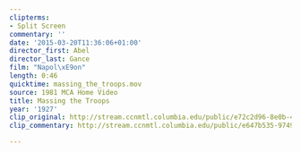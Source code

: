 ```yaml
---
clipterms:
- Split Screen
commentary: ''
date: '2015-03-20T11:36:06+01:00'
director_first: Abel
director_last: Gance
film: "Napol\xE9on"
length: 0:46
quicktime: massing_the_troops.mov
source: 1981 MCA Home Video
title: Massing the Troops
year: '1927'
clip_original: http://stream.ccnmtl.columbia.edu/public/e72c2d96-8e0b-41c9-970e-1d084da31385-047_napoleon2_FLG-mp4-aac-480w-850kbps-ffmpeg.mp4
clip_commentary: http://stream.ccnmtl.columbia.edu/public/e647b535-9749-4540-82b6-acacbe416390-047_napoleon2_commentary_FLG-mp4-aac-480w-850kbps-ffmpeg.mp4

---
```

